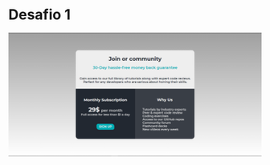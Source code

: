 # Desafio 1

![enter image description here](https://github.com/im-DanielLira/Desafio1/blob/main/assets/img/readme-image.png?raw=true)




